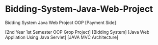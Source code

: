 # Bidding-System-Java-Web-Project
Bidding System Java Web Project OOP [Payment Side]

[2nd Year 1st Semester OOP Grop Project]
[Bidding System]
[Java Web Appliation Using Java Servlet]
[JAVA MVC Architecture]
